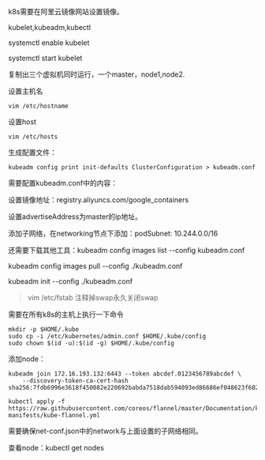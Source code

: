  k8s需要在阿里云镜像网站设置镜像。

kubelet,kubeadm,kubectl

systemctl enable kubelet

systemctl start kubelet

复制出三个虚拟机同时运行，一个master，node1,node2.

设置主机名

```
vim /etc/hostname
```

设置host

```
vim /etc/hosts
```

生成配置文件：

```
kubeadm config print init-defaults ClusterConfiguration > kubeadm.conf
```

需要配置kubeadm.conf中的内容：

设置镜像地址：registry.aliyuncs.com/google_containers

设置advertiseAddress为master的ip地址。

添加子网络，在networking节点下添加：podSubnet: 10.244.0.0/16



还需要下载其他工具：kubeadm config images list --config kubeadm.conf

kubeadm config images pull --config ./kubeadm.conf

kubeadm init --config ./kubeadm.conf

> vim /etc/fstab  注释掉swap永久关闭swap



需要在所有k8s的主机上执行一下命令

```
mkdir -p $HOME/.kube
sudo cp -i /etc/kubernetes/admin.conf $HOME/.kube/config
sudo chown $(id -u):$(id -g) $HOME/.kube/config
```

添加node：

```
kubeadm join 172.16.193.132:6443 --token abcdef.0123456789abcdef \
    --discovery-token-ca-cert-hash sha256:7fdb6996e3618f450082e220692babda7518dab594093ed86686ef048623f602 
```



```
kubectl apply -f https://raw.githubusercontent.com/coreos/flannel/master/Documentation/k8s-manifests/kube-flannel.yml
```

需要确保net-conf.json中的network与上面设置的子网络相同。



查看node：kubectl get nodes